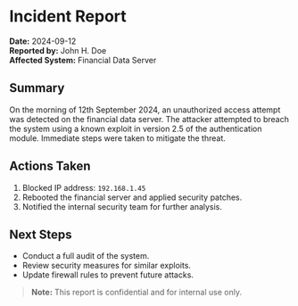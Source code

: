 # Incident Report

**Date:** 2024-09-12  
**Reported by:** John H. Doe  
**Affected System:** Financial Data Server

## Summary
On the morning of 12th September 2024, an unauthorized access attempt was detected on the financial data server. The attacker attempted to breach the system using a known exploit in version 2.5 of the authentication module. Immediate steps were taken to mitigate the threat.

## Actions Taken
1. Blocked IP address: `192.168.1.45`
2. Rebooted the financial server and applied security patches.
3. Notified the internal security team for further analysis.

## Next Steps
- Conduct a full audit of the system.
- Review security measures for similar exploits.
- Update firewall rules to prevent future attacks.

> **Note:** This report is confidential and for internal use only.
